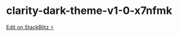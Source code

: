 # clarity-dark-theme-v1-0-x7nfmk

[Edit on StackBlitz ⚡️](https://stackblitz.com/edit/clarity-dark-theme-v1-0-x7nfmk)